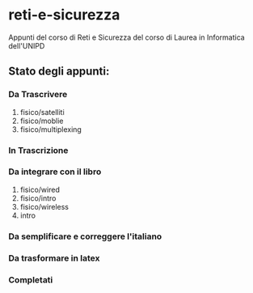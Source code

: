 # reti-e-sicurezza
Appunti del corso di Reti e Sicurezza del corso di Laurea in Informatica dell'UNIPD

## Stato degli appunti:
### Da Trascrivere
<ol>
    <li>fisico/satelliti</li>
    <li>fisico/moblie</li>
    <li>fisico/multiplexing</li>
</ol>

### In Trascrizione
<ol>
</ol>

### Da integrare con il libro
<ol>
    <li>fisico/wired</li>
    <li>fisico/intro</li>
    <li>fisico/wireless</li>
    <li>intro</li>
</ol>

### Da semplificare e correggere l'italiano
<ol>
</ol>

### Da trasformare in latex
<ol>
</ol>

### Completati
<ol>
</ol>
